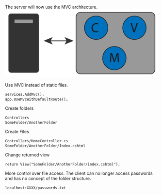 ﻿The server will now use the MVC architecture.
![File](file.png)

Use MVC instead of static files.
```
services.AddMvc();
app.UseMvcWithDefaultRoute();
```


Create folders
```
Controllers
SomeFolder/AnotherFolder
```

Create Files
```
Controllers/HomeController.cs
SomeFolder/AnotherFolder/Index.cshtml
```

Change returned view
```
return View("SomeFolder/AnotherFolder/index.cshtml");
```


More control over file access. The client can no longer access passwords and has no concept of the folder structure.
```
localhost:XXXX/passwords.txt
```
